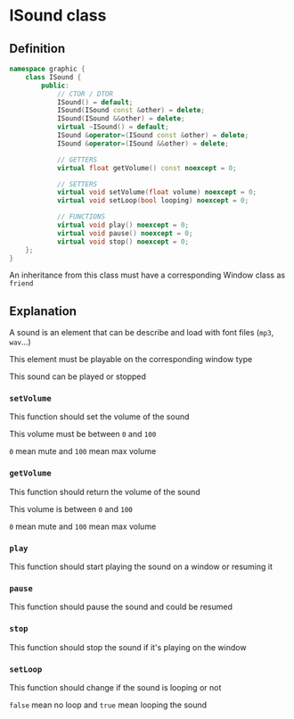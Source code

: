 # ISound class

## Definition

```cpp
namespace graphic {
    class ISound {
	    public:
		    // CTOR / DTOR
		    ISound() = default;
		    ISound(ISound const &other) = delete;
		    ISound(ISound &&other) = delete;
		    virtual ~ISound() = default;
		    ISound &operator=(ISound const &other) = delete;
		    ISound &operator=(ISound &&other) = delete;

		    // GETTERS
		    virtual float getVolume() const noexcept = 0;

		    // SETTERS
		    virtual void setVolume(float volume) noexcept = 0;
		    virtual void setLoop(bool looping) noexcept = 0;

		    // FUNCTIONS
		    virtual void play() noexcept = 0;
		    virtual void pause() noexcept = 0;
		    virtual void stop() noexcept = 0;
	};
}
```

An inheritance from this class must have a corresponding Window class as `friend`

## Explanation

A sound is an element that can be describe and load with font files (`mp3`, `wav`...)

This element must be playable on the corresponding window type

This sound can be played or stopped

### `setVolume`

This function should set the volume of the sound

This volume must be between `0` and `100`

`0` mean mute and `100` mean max volume

### `getVolume`

This function should return the volume of the sound

This volume is between `0` and `100`

`0` mean mute and `100` mean max volume

### `play`

This function should start playing the sound on a window or resuming it

### `pause`

This function should pause the sound and could be resumed

### `stop`

This function should stop the sound if it's playing on the window

### `setLoop`

This function should change if the sound is looping or not

`false` mean no loop and `true` mean looping the sound
